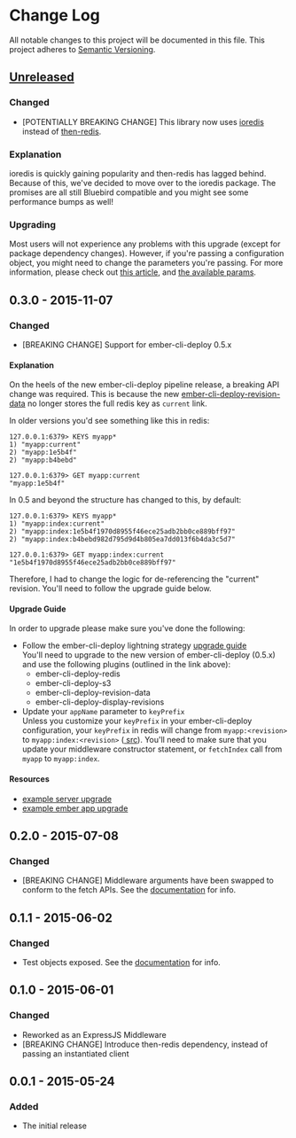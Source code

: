 # Change Log
All notable changes to this project will be documented in this file.
This project adheres to [Semantic Versioning](http://semver.org/).

## [Unreleased][unreleased]
### Changed
- [POTENTIALLY BREAKING CHANGE] This library now uses [ioredis](https://github.com/luin/ioredis) instead of
  [then-redis](https://github.com/mjackson/then-redis).

### Explanation
ioredis is quickly gaining popularity and then-redis has lagged behind.
Because of this, we've decided to move over to the ioredis package. The promises
are all still Bluebird compatible and you might see some performance bumps as well!

### Upgrading
Most users will not experience any problems with this upgrade (except for package
dependency changes). However, if you're passing a configuration object, you might
need to change the parameters you're passing. For more information, please check
out [this article](https://github.com/luin/ioredis/wiki/Migrating-from-node_redis),
and [the available params](https://github.com/luin/ioredis/blob/master/API.md#new-redisport-host-options).

## 0.3.0 - 2015-11-07
### Changed
- [BREAKING CHANGE] Support for ember-cli-deploy 0.5.x

#### Explanation
On the heels of the new ember-cli-deploy pipeline release, a breaking API change was
required. This is because the new [ember-cli-deploy-revision-data](https://github.com/ember-cli-deploy/ember-cli-deploy-revision-data) no longer stores the full redis key as `current` link.

In older versions you'd see something like this in redis:
```
127.0.0.1:6379> KEYS myapp*
1) "myapp:current"
2) "myapp:1e5b4f"
2) "myapp:b4bebd"

127.0.0.1:6379> GET myapp:current
"myapp:1e5b4f"
```

In 0.5 and beyond the structure has changed to this, by default:
```
127.0.0.1:6379> KEYS myapp*
1) "myapp:index:current"
2) "myapp:index:1e5b4f1970d8955f46ece25adb2bb0ce889bff97"
2) "myapp:index:b4bebd982d795d9d4b805ea7dd013f6b4da3c5d7"

127.0.0.1:6379> GET myapp:index:current
"1e5b4f1970d8955f46ece25adb2bb0ce889bff97"
```

Therefore, I had to change the logic for de-referencing the "current" revision. You'll need to follow the upgrade guide below.

#### Upgrade Guide
In order to upgrade please make sure you've done the following:
* Follow the ember-cli-deploy lightning strategy [upgrade guide](http://ember-cli.github.io/ember-cli-deploy/docs/v0.5.x/upgrading-apps/#upgrade-an-app-that-uses-the-lightning-strategy)  
You'll need to upgrade to the new version of ember-cli-deploy (0.5.x) and use the following plugins (outlined in the link above):
  - ember-cli-deploy-redis
  - ember-cli-deploy-s3
  - ember-cli-deploy-revision-data
  - ember-cli-deploy-display-revisions
* Update your `appName` parameter to `keyPrefix`  
Unless you customize your `keyPrefix` in your ember-cli-deploy configuration, your `keyPrefix` in redis will change from
`myapp:<revision>` to `myapp:index:<revision>` ([ src](https://github.com/ember-cli-deploy/ember-cli-deploy-redis/blob/v0.1.0/index.js#L28-L30)). You'll need to
make sure that you update your middleware constructor statement, or `fetchIndex` call from `myapp` to `myapp:index`.

#### Resources
* [example server upgrade](https://github.com/blimmer/location-aware-ember-server/commit/cb5e49781d5d78ee6a56ab6ff7b7adfaf45bf117)
* [example ember app upgrade](https://github.com/blimmer/location-aware-ember/commit/b4bebd982d795d9d4b805ea7dd013f6b4da3c5d7)

## 0.2.0 - 2015-07-08
### Changed
- [BREAKING CHANGE] Middleware arguments have been swapped to conform to the fetch APIs. See the [documentation](https://github.com/blimmer/node-ember-cli-deploy-redis/blob/v0.2.0/README.md#example) for info.

## 0.1.1 - 2015-06-02
### Changed
- Test objects exposed. See the [documentation](https://github.com/blimmer/node-ember-cli-deploy-redis/blob/v0.1.1/README.md#testing) for info.

## 0.1.0 - 2015-06-01
### Changed
- Reworked as an ExpressJS Middleware
- [BREAKING CHANGE] Introduce then-redis dependency, instead of passing an instantiated client

## 0.0.1 - 2015-05-24
### Added
- The initial release

[unreleased]: https://github.com/blimmer/node-ember-cli-deploy-redis/compare/v0.0.1...HEAD
